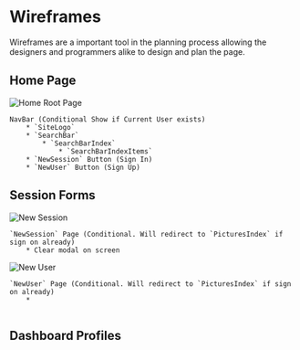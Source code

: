 # Wireframes

Wireframes are a important tool in the planning process allowing the designers and programmers alike to design and plan the page.

## Home Page

![Home Root Page](https://i.imgur.com/Be5TnyL.png)
```
NavBar (Conditional Show if Current User exists)
    * `SiteLogo`
    * `SearchBar`
        * `SearchBarIndex`
            * `SearchBarIndexItems`
    * `NewSession` Button (Sign In)
    * `NewUser` Button (Sign Up)
```
## Session Forms

![New Session](https://i.imgur.com/1rlVxak.png)

```
`NewSession` Page (Conditional. Will redirect to `PicturesIndex` if sign on already)
    * Clear modal on screen
```
![New User](https://i.imgur.com/aIEmzWc.png)

```
`NewUser` Page (Conditional. Will redirect to `PicturesIndex` if sign on already)
    *


```


## Dashboard Profiles
